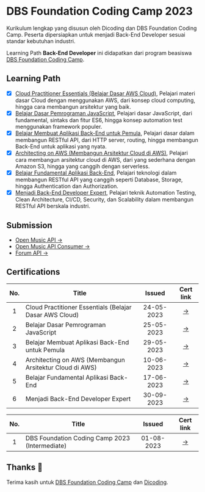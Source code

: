 # DBS Foundation Coding Camp 2023

Kurikulum lengkap yang disusun oleh Dicoding dan DBS Foundation Coding Camp. Peserta dipersiapkan untuk menjadi Back-End Developer sesuai standar kebutuhan industri. 

Learning Path **Back-End Developer** ini didapatkan dari program beasiswa [DBS Foundation Coding Camp](https://www.dbs.com/spark/index/id_id/site/codingcamp/index.html).


## Learning Path

- [x] [Cloud Practitioner Essentials (Belajar Dasar AWS Cloud)](https://www.dicoding.com/academies/251), Pelajari materi dasar Cloud dengan menggunakan AWS, dari konsep cloud computing, hingga cara membangun arsitektur yang baik.
- [x] [Belajar Dasar Pemrograman JavaScript](https://www.dicoding.com/academies/256), Pelajari dasar JavaScript, dari fundamental, sintaks dan fitur ES6, hingga konsep automation test menggunakan framework populer.
- [x] [Belajar Membuat Aplikasi Back-End untuk Pemula](https://www.dicoding.com/academies/261), Pelajari dasar dalam membangun RESTful API, dari HTTP server, routing, hingga membangun Back-End untuk aplikasi yang nyata.
- [x] [Architecting on AWS (Membangun Arsitektur Cloud di AWS)](https://www.dicoding.com/academies/266), Pelajari cara membangun arsitektur cloud di AWS, dari yang sederhana dengan Amazon S3, hingga yang canggih dengan serverless.
- [x] [Belajar Fundamental Aplikasi Back-End](https://www.dicoding.com/academies/271), Pelajari teknologi dalam membangun RESTful API yang canggih seperti Database, Storage, hingga Authentication dan Authorization.
- [x] [Menjadi Back-End Developer Expert](https://www.dicoding.com/academies/276), Pelajari teknik Automation Testing, Clean Architecture, CI/CD, Security, dan Scalability dalam membangun RESTful API berskala industri.

## Submission

- [Open Music API →](https://github.com/irvan99x/dicoding-backend-developer/tree/master/open-music-api)
- [Open Music API Consumer →](https://github.com/irvan99x/dicoding-backend-developer/tree/master/open-music-queue-consumer)
- [Forum API →](https://github.com/irvan99x/forum-api)

## Certifications

| No.  | Title                                  |  Issued | Cert link |
|:----:|---|:-:|:-:|
|  1   |  Cloud Practitioner Essentials (Belajar Dasar AWS Cloud)   | 24-05-2023 | [→](https://www.dicoding.com/certificates/ERZRGWR7QPYV) |
|  2   |  Belajar Dasar Pemrograman JavaScript                      | 25-05-2023 | [→](https://www.dicoding.com/certificates/N9ZO6OGR8XG5) |
|  3   |  Belajar Membuat Aplikasi Back-End untuk Pemula            | 29-05-2023 | [→](https://www.dicoding.com/certificates/EYX46VDOOPDL) |
|  4   |  Architecting on AWS (Membangun Arsitektur Cloud di AWS)   | 10-06-2023 | [→](https://www.dicoding.com/certificates/EYX46GKQRPDL) |
|  5   |  Belajar Fundamental Aplikasi Back-End                     | 17-06-2023 | [→](https://www.dicoding.com/certificates/L4PQG2RG2ZO1) |
|  6   |  Menjadi Back-End Developer Expert                         | 30-09-2023 | [→](https://www.dicoding.com/certificates/1OP814628ZQK) |

| No.  | Title                                  |  Issued | Cert link |
|:----:|---|:-:|:-:|
|  1   |  DBS Foundation Coding Camp 2023 (Intermediate)            | 01-08-2023 | [→](https://drive.google.com/file/d/1xz6ZVA4OzwfqwOn6Yd19neKyHrv67_CH/view?usp=sharing) |

## Thanks :pray:

Terima kasih untuk [DBS Foundation Coding Camp](https://www.dbs.com/spark/index/id_id/site/codingcamp/index.html) dan [Dicoding](https://www.dicoding.com/).
